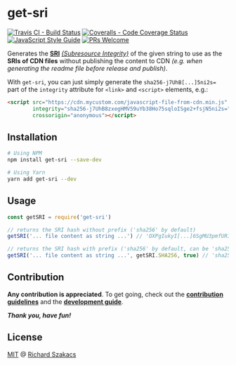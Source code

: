 # get-sri

[![Travis CI - Build Status][travis-badge]][travis-url]
[![Coveralls - Code Coverage Status][cov-badge]][cov-url]
[![JavaScript Style Guide][jsstd-badge]][jsstd-url]
[![PRs Welcome][pr-badge]][pr-url]

Generates the [**SRI**][sri-url] [*(Subresource Integrity)*][sri-url] of the given string 
to use as the **SRIs of CDN files** without publishing the content to CDN 
*(e.g. when generating the readme file before release and publish)*.

With `get-sri`, you can just simply generate the `sha256-j7UhB[...]5ni2s=` part of the `integrity` attribute
for `<link>` and `<script>` elements, e.g.: 

```html
<script src="https://cdn.mycustom.com/javascript-file-from-cdn.min.js" 
        integrity="sha256-j7UhB8zxegHMV59uYb38Ho75sqloISge2+fsjN5ni2s=" 
        crossorigin="anonymous"></script>
```

## Installation

```bash
# Using NPM
npm install get-sri --save-dev
```

```bash
# Using Yarn
yarn add get-sri --dev
```

## Usage

```javascript
const getSRI = require('get-sri')

// returns the SRI hash without prefix ('sha256' by default)
getSRI('... file content as string ...') // 'OXPgIukyI[...]6SgMU3pmfURI='

// returns the SRI hash with prefix ('sha256' by default, can be 'sha256', 'sha384', or 'sha512')
getSRI('... file content as string ...', getSRI.SHA256, true) // 'sha256-OXPgIukyI[...]6SgMU3pmfURI='
```

## Contribution

**Any contribution is appreciated**. To get going, check out the 
[**contribution guidelines**](CONTRIBUTING.md) and the 
[**development guide**](DEVELOPMENT.md). 

***Thank you, have fun!***

## License

[MIT](LICENSE.md) @ [Richard Szakacs](https://www.github.com/richardszkcs)


  [travis-badge]: https://travis-ci.org/jstbx/get-sri.svg?branch=master
  [travis-url]:   https://travis-ci.org/jstbx/get-sri

  [cov-badge]:    https://coveralls.io/repos/github/jstbx/get-sri/badge.svg?branch=master
  [cov-url]:      https://coveralls.io/github/jstbx/get-sri?branch=master

  [jsstd-badge]:  https://img.shields.io/badge/code_style-standard-brightgreen.svg
  [jsstd-url]:    https://standardjs.com
  
  [pr-badge]:     https://img.shields.io/badge/PRs-welcome-brightgreen.svg?style=flat-square
  [sri-url]:      https://hacks.mozilla.org/2015/09/subresource-integrity-in-firefox-43
  [pr-url]:       CONTRIBUTING.md
